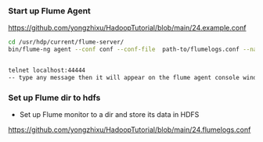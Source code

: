 



### Start up Flume Agent

https://github.com/yongzhixu/HadoopTutorial/blob/main/24.example.conf

```sh
cd /usr/hdp/current/flume-server/
bin/flume-ng agent --conf conf --conf-file  path-to/flumelogs.conf --name a1 -Dflume.root.logger=INFO, console


telnet localhost:44444
-- type any message then it will appear on the flume agent console window set up by above command (did not work for hdp 2.6.5)

```

### Set up Flume dir to hdfs

- Set up Flume monitor to a dir and store its data in HDFS

https://github.com/yongzhixu/HadoopTutorial/blob/main/24.flumelogs.conf

```
```


